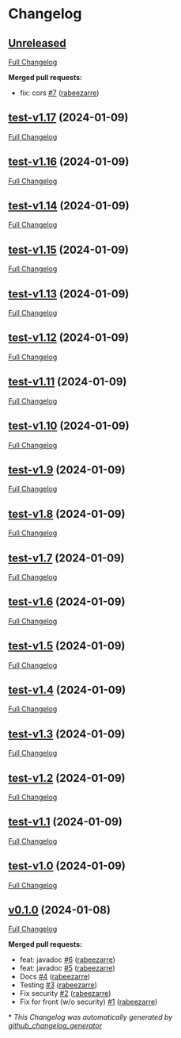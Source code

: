 # Changelog

## [Unreleased](https://github.com/rabeezarre/firetrack/tree/HEAD)

[Full Changelog](https://github.com/rabeezarre/firetrack/compare/test-v1.17...HEAD)

**Merged pull requests:**

- fix: cors [\#7](https://github.com/rabeezarre/firetrack/pull/7) ([rabeezarre](https://github.com/rabeezarre))

## [test-v1.17](https://github.com/rabeezarre/firetrack/tree/test-v1.17) (2024-01-09)

[Full Changelog](https://github.com/rabeezarre/firetrack/compare/test-v1.16...test-v1.17)

## [test-v1.16](https://github.com/rabeezarre/firetrack/tree/test-v1.16) (2024-01-09)

[Full Changelog](https://github.com/rabeezarre/firetrack/compare/test-v1.14...test-v1.16)

## [test-v1.14](https://github.com/rabeezarre/firetrack/tree/test-v1.14) (2024-01-09)

[Full Changelog](https://github.com/rabeezarre/firetrack/compare/test-v1.15...test-v1.14)

## [test-v1.15](https://github.com/rabeezarre/firetrack/tree/test-v1.15) (2024-01-09)

[Full Changelog](https://github.com/rabeezarre/firetrack/compare/test-v1.13...test-v1.15)

## [test-v1.13](https://github.com/rabeezarre/firetrack/tree/test-v1.13) (2024-01-09)

[Full Changelog](https://github.com/rabeezarre/firetrack/compare/test-v1.12...test-v1.13)

## [test-v1.12](https://github.com/rabeezarre/firetrack/tree/test-v1.12) (2024-01-09)

[Full Changelog](https://github.com/rabeezarre/firetrack/compare/test-v1.11...test-v1.12)

## [test-v1.11](https://github.com/rabeezarre/firetrack/tree/test-v1.11) (2024-01-09)

[Full Changelog](https://github.com/rabeezarre/firetrack/compare/test-v1.10...test-v1.11)

## [test-v1.10](https://github.com/rabeezarre/firetrack/tree/test-v1.10) (2024-01-09)

[Full Changelog](https://github.com/rabeezarre/firetrack/compare/test-v1.9...test-v1.10)

## [test-v1.9](https://github.com/rabeezarre/firetrack/tree/test-v1.9) (2024-01-09)

[Full Changelog](https://github.com/rabeezarre/firetrack/compare/test-v1.8...test-v1.9)

## [test-v1.8](https://github.com/rabeezarre/firetrack/tree/test-v1.8) (2024-01-09)

[Full Changelog](https://github.com/rabeezarre/firetrack/compare/test-v1.7...test-v1.8)

## [test-v1.7](https://github.com/rabeezarre/firetrack/tree/test-v1.7) (2024-01-09)

[Full Changelog](https://github.com/rabeezarre/firetrack/compare/test-v1.6...test-v1.7)

## [test-v1.6](https://github.com/rabeezarre/firetrack/tree/test-v1.6) (2024-01-09)

[Full Changelog](https://github.com/rabeezarre/firetrack/compare/test-v1.5...test-v1.6)

## [test-v1.5](https://github.com/rabeezarre/firetrack/tree/test-v1.5) (2024-01-09)

[Full Changelog](https://github.com/rabeezarre/firetrack/compare/test-v1.4...test-v1.5)

## [test-v1.4](https://github.com/rabeezarre/firetrack/tree/test-v1.4) (2024-01-09)

[Full Changelog](https://github.com/rabeezarre/firetrack/compare/test-v1.3...test-v1.4)

## [test-v1.3](https://github.com/rabeezarre/firetrack/tree/test-v1.3) (2024-01-09)

[Full Changelog](https://github.com/rabeezarre/firetrack/compare/test-v1.2...test-v1.3)

## [test-v1.2](https://github.com/rabeezarre/firetrack/tree/test-v1.2) (2024-01-09)

[Full Changelog](https://github.com/rabeezarre/firetrack/compare/test-v1.1...test-v1.2)

## [test-v1.1](https://github.com/rabeezarre/firetrack/tree/test-v1.1) (2024-01-09)

[Full Changelog](https://github.com/rabeezarre/firetrack/compare/test-v1.0...test-v1.1)

## [test-v1.0](https://github.com/rabeezarre/firetrack/tree/test-v1.0) (2024-01-09)

[Full Changelog](https://github.com/rabeezarre/firetrack/compare/v0.1.0...test-v1.0)

## [v0.1.0](https://github.com/rabeezarre/firetrack/tree/v0.1.0) (2024-01-08)

[Full Changelog](https://github.com/rabeezarre/firetrack/compare/6799fa826951d8218102ed89bec9b1eb6a718f52...v0.1.0)

**Merged pull requests:**

- feat: javadoc [\#6](https://github.com/rabeezarre/firetrack/pull/6) ([rabeezarre](https://github.com/rabeezarre))
- feat: javadoc [\#5](https://github.com/rabeezarre/firetrack/pull/5) ([rabeezarre](https://github.com/rabeezarre))
- Docs [\#4](https://github.com/rabeezarre/firetrack/pull/4) ([rabeezarre](https://github.com/rabeezarre))
- Testing [\#3](https://github.com/rabeezarre/firetrack/pull/3) ([rabeezarre](https://github.com/rabeezarre))
- Fix security [\#2](https://github.com/rabeezarre/firetrack/pull/2) ([rabeezarre](https://github.com/rabeezarre))
- Fix for front \(w/o security\) [\#1](https://github.com/rabeezarre/firetrack/pull/1) ([rabeezarre](https://github.com/rabeezarre))



\* *This Changelog was automatically generated by [github_changelog_generator](https://github.com/github-changelog-generator/github-changelog-generator)*
